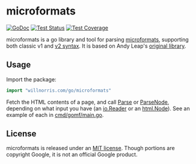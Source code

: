 # microformats

[![GoDoc](https://img.shields.io/badge/godoc-reference-blue)](https://pkg.go.dev/willnorris.com/go/microformats)
[![Test Status](https://github.com/willnorris/microformats/workflows/tests/badge.svg)](https://github.com/willnorris/microformats/actions?query=workflow%3Atests)
[![Test Coverage](https://codecov.io/gh/willnorris/microformats/branch/master/graph/badge.svg)](https://codecov.io/gh/willnorris/microformats)

microformats is a go library and tool for parsing [microformats][], supporting
both classic v1 and [v2 syntax][].  It is based on Andy Leap's [original
library][andyleap/microformats].

[microformats]: https://microformats.io/
[v2 syntax]: https://microformats.org/wiki/microformats-2
[andyleap/microformats]: https://github.com/andyleap/microformats

## Usage

Import the package:

``` go
import "willnorris.com/go/microformats"
```

Fetch the HTML contents of a page, and call [Parse][] or [ParseNode][],
depending on what input you have (an [io.Reader][] or an [html.Node][]). See an
example of each in [cmd/gomf/main.go](cmd/gomf/main.go).

[Parse]: https://pkg.go.dev/willnorris.com/go/microformats#Parse
[ParseNode]: https://pkg.go.dev/willnorris.com/go/microformats#ParseNode
[io.Reader]: https://golang.org/pkg/io/#Reader
[html.Node]: https://pkg.go.dev/golang.org/x/net/html#Node

## License

microformats is released under an [MIT license](LICENSE).  Though portions are
copyright Google, it is not an official Google product.
